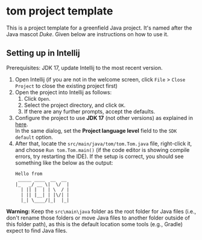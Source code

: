 # tom project template

This is a project template for a greenfield Java project. It's named after the Java mascot _Duke_. Given below are instructions on how to use it.

## Setting up in Intellij

Prerequisites: JDK 17, update Intellij to the most recent version.

1. Open Intellij (if you are not in the welcome screen, click `File` > `Close Project` to close the existing project first)
1. Open the project into Intellij as follows:
   1. Click `Open`.
   1. Select the project directory, and click `OK`.
   1. If there are any further prompts, accept the defaults.
1. Configure the project to use **JDK 17** (not other versions) as explained in [here](https://www.jetbrains.com/help/idea/sdk.html#set-up-jdk).<br>
   In the same dialog, set the **Project language level** field to the `SDK default` option.
1. After that, locate the `src/main/java/tom/tom.Tom.java` file, right-click it, and choose `Run tom.Tom.main()` (if the code editor is showing compile errors, try restarting the IDE). If the setup is correct, you should see something like the below as the output:
   ```
   Hello from
    _____ ____  __  __
   |_   _/ __ \|  \/  |
     | || |  | | \  / |
     | || |__| | |\/| |
     |_| \____/|_|  |_|
   ```

**Warning:** Keep the `src\main\java` folder as the root folder for Java files (i.e., don't rename those folders or move Java files to another folder outside of this folder path), as this is the default location some tools (e.g., Gradle) expect to find Java files.

